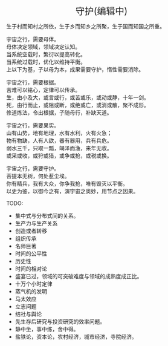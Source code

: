 <center><font size=5>守护(编辑中)</font></center>

生于村而知村之所依，生于乡而知乡之所聚，生于国而知国之所重。<br/>

宇宙之行，需要母体。<br/>
母体决定领域，领域决定认知。<br/>
当系统空载时，繁衍以提高转化。<br/>
当系统过载时，优化以维持平衡。<br/>
上以下为基，子以母为本，成果需要守护，惰性需要消除。<br/>

宇宙之行，需要根据。<br/>
苦难可以铭心，定律可以传承。<br/>
生，由小及大，或言或行，或苦或乐，或动或静，十年一剑。<br/>
死，由行而止，或阻或断，或绝或亡，或消或散，聚不成形。<br/>
修道炼法，令出根据，子随母行，补缺天道。<br/>

宇宙之行，需要果实。<br/>
山有山势，地有地理，水有水利，火有火急；<br/>
物有物缺，人有人欲，器有器用，兵有兵危。<br/>
弱水三千，只取一瓢，竭泽而渔，来年无收。<br/>
或采或收，或狩或猎，或争或抢，或税或换。<br/>

宇宙之行，需要守护。<br/>
菩提本无树，何处惹尘埃。<br/>
你有精兵，我有大众，你争我抢，唯有毁灭以平衡。<br/>
以史为鉴，以御今之有，演宇宙之奥妙，用节点之因果。<br/>

TODO: 
* 集中式与分布式间的关系。
* 生产力与生产关系
* 创造或者转移
* 组织传承
* 名师巨著
* 时间的公平性
* 历史性
* 时间的相对论
* 盛宴已过，领域的可突破难度与领域的成熟度成正比。
* 十万个小时定律
* 蒸气机的发明
* 马太效应
* 立志问题
* 结社与舆论
* 先生存后研究与投资研究的效率问题。
* 静中坐，事中练，舍中得。
* 盐铁论，资本论，农村经济，城市经济，寺院经济。
